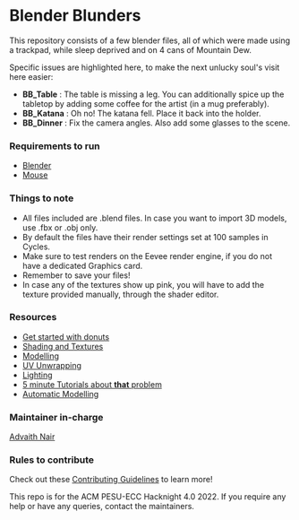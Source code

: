 # Blender Blunders
This repository consists of a few blender files, all of which were made using a trackpad, while sleep deprived and on 4 cans of Mountain Dew.

Specific issues are highlighted here, to make the next unlucky soul's visit here easier:

- **BB_Table** : The table is missing a leg. You can additionally spice up the tabletop by adding some coffee for the artist (in a mug preferably).
- **BB_Katana** : Oh no! The katana fell. Place it back into the holder.
- **BB_Dinner** : Fix the camera angles. Also add some glasses to the scene.

### Requirements to run
- [Blender](https://www.blender.org/download/)
- [Mouse](https://rukminim1.flixcart.com/image/800/800/jfoac280/mouse/w/s/2/disney-mickey-mouse-wired-pc-laptop-computer-original-imaf4fvyrteuc2pp.jpeg?q=90)

### Things to note

- All files included are .blend files. In case you want to import 3D models, use .fbx or .obj only.
- By default the files have their render settings set at 100 samples in Cycles.
- Make sure to test renders on the Eevee render engine, if you do not have a dedicated Graphics card.
- Remember to save your files!
- In case any of the textures show up pink, you will have to add the texture provided manually, through the shader editor.

### Resources 
- [Get started with donuts](https://www.youtube.com/watch?v=nIoXOplUvAw&list=PLjEaoINr3zgFX8ZsChQVQsuDSjEqdWMAD)
- [Shading and Textures](https://www.youtube.com/watch?v=moKFSMJwpmE&t=203s)
- [Modelling](https://www.youtube.com/watch?v=Hf2esGA7vCc)
- [UV Unwrapping](https://www.youtube.com/watch?v=GTd8NBg8EZU)
- [Lighting](https://www.youtube.com/watch?v=si7UAgvBd4Y)
- [5 minute Tutorials about **that** problem](https://www.youtube.com/c/DefaultCube)
- [Automatic Modelling](https://www.youtube.com/watch?v=dQw4w9WgXcQ)

### Maintainer in-charge
[Advaith Nair](https://github.com/RazerAds)

### Rules to contribute

Check out these [Contributing Guidelines](https://github.com/acmpesuecc/NoSpoilers/blob/main/CONTRIBUTION.md) to learn more!

This repo is for the ACM PESU-ECC Hacknight 4.0 2022. If you require any help or have any queries, contact the maintainers.
